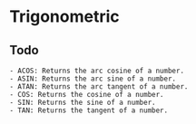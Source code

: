 # Trigonometric 
## Todo
    - ACOS: Returns the arc cosine of a number.
    - ASIN: Returns the arc sine of a number.
    - ATAN: Returns the arc tangent of a number.
    - COS: Returns the cosine of a number.
    - SIN: Returns the sine of a number.
    - TAN: Returns the tangent of a number.

